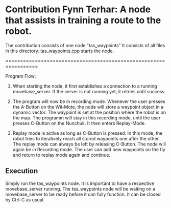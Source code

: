 # Contribution Fynn Terhar: A node that assists in training a route to the robot.

The contribution consists of one node "tas_waypoints" It consists of all files in this directory. tas_waypoints.cpp starts the node.

=================================================================

Program Flow:
1. When starting the node, it first establishes a connection to a running movebase_server. If the server is not running yet, it retries until success.

2. The program will now be in recording mode. Whenever the user presses the A-Button on the Wii-Mote, the node will store a waypoint object in a dynamic vector. The waypoint is set at the position where the robot is on the map. The programm will stay in this recording mode, until the user presses C-Button on the Nunchuk. It then enters Replay-Mode.

3. Replay mode is active as long as C-Button is pressed. In this mode, the robot tries to iteratively reach all stored waypoints one after the other. The replay mode can always be left by releasing C-Button. The node will again be in Recording mode. The user can add new waypoints on the fly and return to replay mode again and continue.

## Execution

Simply run the tas_waypoints node. It is important to have a respective movebase_server running. The tas_waypoints node will be waiting on a movebase_server to be ready before it can fully function. It can be closed by Ctrl-C as usual.



